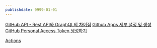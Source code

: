 ```yaml
---
publishdate: 9999-01-01
---
```

[GitHub API - Rest API와 GraphQL의 차이점](GitHub%20API%20-%20Rest%20API와%20GraphQL의%20차이점.md)
[Github Apps 세부 설정 및 생성](Github%20Apps%20세부%20설정%20및%20생성.md)
[GitHub Personal Access Token 생성하기](GitHub%20Personal%20Access%20Token%20생성하기.md)



[Actions](post/GitHub/Actions/Actions.md)